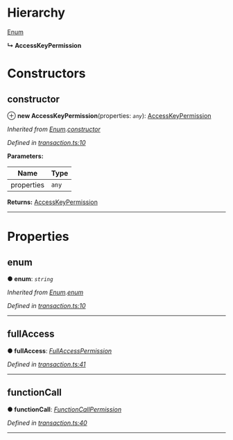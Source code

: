 

# Hierarchy

 [Enum](_transaction_.enum.md)

**↳ AccessKeyPermission**

# Constructors

<a id="constructor"></a>

##  constructor

⊕ **new AccessKeyPermission**(properties: *`any`*): [AccessKeyPermission](_transaction_.accesskeypermission.md)

*Inherited from [Enum](_transaction_.enum.md).[constructor](_transaction_.enum.md#constructor)*

*Defined in [transaction.ts:10](https://github.com/nearprotocol/nearlib/blob/b17214a/src.ts/transaction.ts#L10)*

**Parameters:**

| Name | Type |
| ------ | ------ |
| properties | `any` |

**Returns:** [AccessKeyPermission](_transaction_.accesskeypermission.md)

___

# Properties

<a id="enum"></a>

##  enum

**● enum**: *`string`*

*Inherited from [Enum](_transaction_.enum.md).[enum](_transaction_.enum.md#enum)*

*Defined in [transaction.ts:10](https://github.com/nearprotocol/nearlib/blob/b17214a/src.ts/transaction.ts#L10)*

___
<a id="fullaccess"></a>

##  fullAccess

**● fullAccess**: *[FullAccessPermission](_transaction_.fullaccesspermission.md)*

*Defined in [transaction.ts:41](https://github.com/nearprotocol/nearlib/blob/b17214a/src.ts/transaction.ts#L41)*

___
<a id="functioncall"></a>

##  functionCall

**● functionCall**: *[FunctionCallPermission](_transaction_.functioncallpermission.md)*

*Defined in [transaction.ts:40](https://github.com/nearprotocol/nearlib/blob/b17214a/src.ts/transaction.ts#L40)*

___

